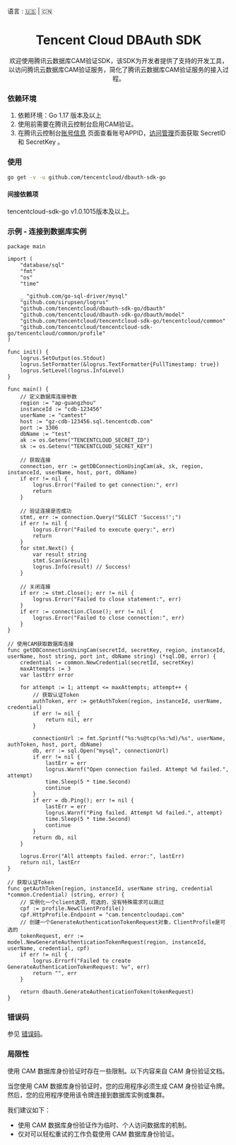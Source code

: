 语言 : [🇺🇸](./README.md) | 🇨🇳
<h1 align="center">Tencent Cloud DBAuth SDK</h1>
<div align="center">
欢迎使用腾讯云数据库CAM验证SDK，该SDK为开发者提供了支持的开发工具，以访问腾讯云数据库CAM验证服务，简化了腾讯云数据库CAM验证服务的接入过程。
</div>

### 依赖环境

1. 依赖环境：Go 1.17 版本及以上
2. 使用前需要在腾讯云控制台启用CAM验证。
3. 在腾讯云控制台[账号信息](https://console.cloud.tencent.com/developer)
   页面查看账号APPID，[访问管理](https://console.cloud.tencent.com/cam/capi)页面获取 SecretID 和 SecretKey 。

### 使用

```bash
go get -v -u github.com/tencentcloud/dbauth-sdk-go
```

#### 间接依赖项

tencentcloud-sdk-go v1.0.1015版本及以上。

### 示例 - 连接到数据库实例

```
package main

import (
	"database/sql"
	"fmt"
	"os"
	"time"

	_ "github.com/go-sql-driver/mysql"
	"github.com/sirupsen/logrus"
	"github.com/tencentcloud/dbauth-sdk-go/dbauth"
	"github.com/tencentcloud/dbauth-sdk-go/dbauth/model"
	"github.com/tencentcloud/tencentcloud-sdk-go/tencentcloud/common"
	"github.com/tencentcloud/tencentcloud-sdk-go/tencentcloud/common/profile"
)

func init() {
	logrus.SetOutput(os.Stdout)
	logrus.SetFormatter(&logrus.TextFormatter{FullTimestamp: true})
	logrus.SetLevel(logrus.InfoLevel)
}

func main() {
	// 定义数据库连接参数
	region := "ap-guangzhou"
	instanceId := "cdb-123456"
	userName := "camtest"
	host := "gz-cdb-123456.sql.tencentcdb.com"
	port := 3306
	dbName := "test"
	ak := os.Getenv("TENCENTCLOUD_SECRET_ID")
	sk := os.Getenv("TENCENTCLOUD_SECRET_KEY")

	// 获取连接
	connection, err := getDBConnectionUsingCam(ak, sk, region, instanceId, userName, host, port, dbName)
	if err != nil {
		logrus.Error("Failed to get connection:", err)
		return
	}

	// 验证连接是否成功
	stmt, err := connection.Query("SELECT 'Success!';")
	if err != nil {
		logrus.Error("Failed to execute query:", err)
		return
	}
	for stmt.Next() {
		var result string
		stmt.Scan(&result)
		logrus.Info(result) // Success!
	}

	// 关闭连接
	if err := stmt.Close(); err != nil {
		logrus.Error("Failed to close statement:", err)
	}
	if err := connection.Close(); err != nil {
		logrus.Error("Failed to close connection:", err)
	}
}

// 使用CAM获取数据库连接
func getDBConnectionUsingCam(secretId, secretKey, region, instanceId, userName, host string, port int, dbName string) (*sql.DB, error) {
	credential := common.NewCredential(secretId, secretKey)
	maxAttempts := 3
	var lastErr error

	for attempt := 1; attempt <= maxAttempts; attempt++ {
		// 获取认证Token
		authToken, err := getAuthToken(region, instanceId, userName, credential)
		if err != nil {
			return nil, err
		}

		connectionUrl := fmt.Sprintf("%s:%s@tcp(%s:%d)/%s", userName, authToken, host, port, dbName)
		db, err := sql.Open("mysql", connectionUrl)
		if err != nil {
			lastErr = err
			logrus.Warnf("Open connection failed. Attempt %d failed.", attempt)
			time.Sleep(5 * time.Second)
			continue
		}
		if err = db.Ping(); err != nil {
			lastErr = err
			logrus.Warnf("Ping failed. Attempt %d failed.", attempt)
			time.Sleep(5 * time.Second)
			continue
		}
		return db, nil
	}

	logrus.Error("All attempts failed. error:", lastErr)
	return nil, lastErr
}

// 获取认证Token
func getAuthToken(region, instanceId, userName string, credential *common.Credential) (string, error) {
	// 实例化一个client选项，可选的，没有特殊需求可以跳过
	cpf := profile.NewClientProfile()
	cpf.HttpProfile.Endpoint = "cam.tencentcloudapi.com"
	// 创建一个GenerateAuthenticationTokenRequest对象，ClientProfile是可选的
	tokenRequest, err := model.NewGenerateAuthenticationTokenRequest(region, instanceId, userName, credential, cpf)
	if err != nil {
		logrus.Errorf("Failed to create GenerateAuthenticationTokenRequest: %v", err)
		return "", err
	}

	return dbauth.GenerateAuthenticationToken(tokenRequest)
}

```

### 错误码

参见 [错误码](https://cloud.tencent.com/document/product/598/33168)。

### 局限性

使用 CAM 数据库身份验证时存在一些限制。以下内容来自 CAM
身份验证文档。

当您使用 CAM 数据库身份验证时，您的应用程序必须生成 CAM 身份验证令牌。然后，您的应用程序使用该令牌连接到数据库实例或集群。

我们建议如下：

* 使用 CAM 数据库身份验证作为临时、个人访问数据库的机制。
* 仅对可以轻松重试的工作负载使用 CAM 数据库身份验证。
